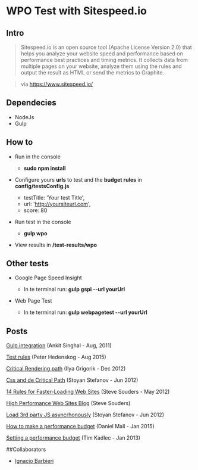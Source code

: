 # WPO Test with Sitespeed.io

## Intro
> Sitespeed.io is an open source tool (Apache License Version 2.0) that helps you analyze your website speed and performance based on performance best practices and timing metrics. It collects data from multiple pages on your website, analyze them using the rules and output the result as HTML or send the metrics to Graphite.

> via https://www.sitespeed.io/

## Dependecies
 - NodeJs
 - Gulp

## How to
- Run in the console
  * <strong>sudo npm install</strong>

- Configure yours <strong>urls</strong> to test and the <strong>budget rules</strong> in <strong>config/testsConfig.js</strong>
  * testTitle: 'Your test Title',
  * url: 'http://yoursiteurl.com',
  * score: 80

- Run test in the console
  * <strong>gulp wpo</strong>

- View results in <strong>/test-results/wpo</strong>

## Other tests
- Google Page Speed Insight
  * In te terminal run: <strong>gulp gspi --url yourUrl</strong>

- Web Page Test
  * In te terminal run: <strong>gulp webpagetest --url yourUrl</strong>

## Posts
[Gulp integration](https://www.npmjs.com/package/gulp-sitespeedio)
(Ankit Singhal - Aug, 2011)

[Test rules](https://www.sitespeed.io/documentation/rules-and-best-practices/)
(Peter Hedenskog - Aug 2015)

[Critical Rendering path](http://calendar.perfplanet.com/2012/deciphering-the-critical-rendering-path/)
(Ilya Grigorik - Dec 2012)

[Css and de Critical Path](http://www.phpied.com/css-and-the-critical-path/)
(Stoyan Stefanov - Jun 2012)

[14 Rules for Faster-Loading Web Sites](http://stevesouders.com/hpws/rules.php)
(Steve Souders - May 2012)

[High Performance Web Sites Blog](http://www.stevesouders.com/)
(Steve Souders)

[Load 3rd party JS asyncrhonously](http://www.phpied.com/3PO/#async)
(Stoyan Stefanov - Jun 2012)

[How to make a performance budget](http://danielmall.com/articles/how-to-make-a-performance-budget/)
(Daniel Mall - Jan 2015)

[Setting a performance budget](http://timkadlec.com/2013/01/setting-a-performance-budget/)
(Tim Kadlec - Jan 2013)

##Collaborators
- [Ignacio Barbieri](https://github.com/ibarbieri)

